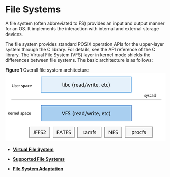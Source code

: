 # File Systems<a name="EN-US_TOPIC_0000001079023774"></a>

A file system \(often abbreviated to FS\) provides an input and output manner for an OS. It implements the interaction with internal and external storage devices.

The file system provides standard POSIX operation APIs for the upper-layer system through the C library. For details, see the API reference of the C library. The Virtual File System \(VFS\) layer in kernel mode shields the differences between file systems. The basic architecture is as follows:

**Figure  1**  Overall file system architecture<a name="fig950992513313"></a>  
![](figures/overall-file-system-architecture.png "overall-file-system-architecture")

-   **[Virtual File System](kernel-small-bundles-fs-virtual.md)**  

-   **[Supported File Systems](kernel-small-bundles-fs-support.md)**  

-   **[File System Adaptation](kernel-small-bundles-fs-new.md)**  


